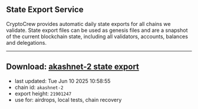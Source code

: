 ## State Export Service
CryptoCrew provides automatic daily state exports for all chains we validate. State export files can be used as genesis files and are a snapshot of the current blockchain state, including all validators, accounts, balances and delegations.

---
**Download: [akashnet-2 state export](https://dl-eu2.ccvalidators.com/SERVICE/akash/akashnet-2_export_21901247.json)**
---

- last updated: Tue Jun 10 2025 10:58:55
- chain id: `akashnet-2`
- export height: `21901247`
- use for: airdrops, local tests, chain recovery
